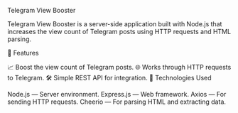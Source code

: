 Telegram View Booster

Telegram View Booster is a server-side application built with Node.js that increases the view count of Telegram posts using HTTP requests and HTML parsing.

🚀 Features

📈 Boost the view count of Telegram posts.
🌐 Works through HTTP requests to Telegram.
🛠 Simple REST API for integration.
🧰 Technologies Used

Node.js — Server environment.
Express.js — Web framework.
Axios — For sending HTTP requests.
Cheerio — For parsing HTML and extracting data.
